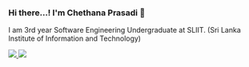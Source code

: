 ### Hi there...! I'm Chethana Prasadi 👋

I am 3rd year Software Engineering Undergraduate at SLIIT. (Sri Lanka Institute of Information and Technology)

<a href="https://github.com/chethuuu/github-readme-stats">
  <img src="https://github-readme-stats.vercel.app/api?username=chethuuu&&show_icons=true&title_color=ffffff&icon_color=bb2acf&text_color=daf7dc&bg_color=151515">
</a>
<a href="https://github.com/chethuuu/convoychat">
  <img src="https://github-readme-stats.vercel.app/api/top-langs/username=chethuuu&langs_count=8&title_color=ffffff&icon_color=bb2acf&text_color=daf7dc&bg_color=151515">
</a>
